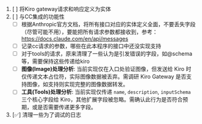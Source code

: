 1. [ ] 将Kiro gateway请求和响应定义为实体
2. [ ] 与CC集成的功能性
   - [ ] 根据Anthropic官方文档，将所有接口对应的实体定义全面，不要丢失字段（尽管可能不用），要能把所有请求参数都接收到，参考：https://docs.claude.com/en/api/messages
   - [ ] 记录cc请求的参数，哪些在此本程序的接口中还没实现支持
   - [ ] 对于tools的请求，原来清理了一些认为是引发错误的字段，如@schema等，需要保持这些传递给kiro
   - [ ] **图像(Image)处理分析**: 当前实现仅在入口处验证图像，但发送给 Kiro 时仅传递文本占位符，实际图像数据被丢弃。需调研 Kiro Gateway 是否支持图像，如支持则实现完整的图像数据转发。
   - [ ] **工具(Tools)处理分析**: 当前实现仅传递 `name`, `description`, `inputSchema` 三个核心字段给 Kiro，其他扩展字段被忽略。需确认此行为是否符合预期，或是否需要传递更多字段。
3. [✅] 清理一些为了调试的日志
